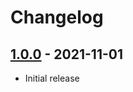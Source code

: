# Changelog

## [1.0.0] - 2021-11-01
- Initial release
  
<!---
## [Unreleased]
### Added

## [1.0.1] - 2021-XX-XX
### Added
- ...
--->

[1.0.0]: https://github.com/m2mtech/flysystem-stream-wrapper/releases/tag/v1.0.0
<!---
[Unreleased]: https://github.com/m2mtech/flysystem-stream-wrapper/compare/v1.0.0...HEAD
[1.0.1]: https://github.com/m2mtech/flysystem-stream-wrapper/compare/v1.0.0...v1.0.1
--->
